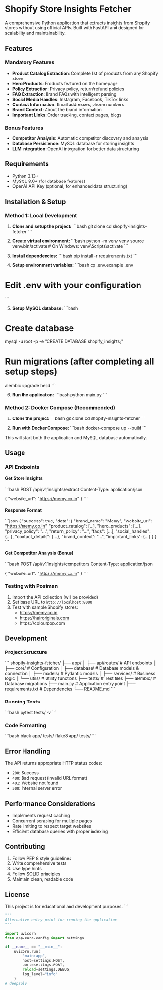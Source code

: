 # Shopify Store Insights Fetcher

A comprehensive Python application that extracts insights from Shopify stores without using official APIs. Built with FastAPI and designed for scalability and maintainability.

## Features

### Mandatory Features
- **Product Catalog Extraction**: Complete list of products from any Shopify store
- **Hero Products**: Products featured on the homepage
- **Policy Extraction**: Privacy policy, return/refund policies
- **FAQ Extraction**: Brand FAQs with intelligent parsing
- **Social Media Handles**: Instagram, Facebook, TikTok links
- **Contact Information**: Email addresses, phone numbers
- **Brand Context**: About the brand information
- **Important Links**: Order tracking, contact pages, blogs

### Bonus Features
- **Competitor Analysis**: Automatic competitor discovery and analysis
- **Database Persistence**: MySQL database for storing insights
- **LLM Integration**: OpenAI integration for better data structuring

## Requirements

- Python 3.13+
- MySQL 8.0+ (for database features)
- OpenAI API Key (optional, for enhanced data structuring)

## Installation & Setup

### Method 1: Local Development

1. **Clone and setup the project:**
\`\`\`bash
git clone <repository-url>
cd shopify-insights-fetcher
\`\`\`

2. **Create virtual environment:**
\`\`\`bash
python -m venv venv
source venv/bin/activate  # On Windows: venv\Scripts\activate
\`\`\`

3. **Install dependencies:**
\`\`\`bash
pip install -r requirements.txt
\`\`\`

4. **Setup environment variables:**
\`\`\`bash
cp .env.example .env
# Edit .env with your configuration
\`\`\`

5. **Setup MySQL database:**
\`\`\`bash
# Create database
mysql -u root -p -e "CREATE DATABASE shopify_insights;"

# Run migrations (after completing all setup steps)
alembic upgrade head
\`\`\`

6. **Run the application:**
\`\`\`bash
python main.py
\`\`\`

### Method 2: Docker Compose (Recommended)

1. **Clone the project:**
\`\`\`bash
git clone <repository-url>
cd shopify-insights-fetcher
\`\`\`

2. **Run with Docker Compose:**
\`\`\`bash
docker-compose up --build
\`\`\`

This will start both the application and MySQL database automatically.

## Usage

### API Endpoints

#### Get Store Insights
\`\`\`bash
POST /api/v1/insights/extract
Content-Type: application/json

{
    "website_url": "https://memy.co.in"
}
\`\`\`

#### Response Format
\`\`\`json
{
    "success": true,
    "data": {
        "brand_name": "Memy",
        "website_url": "https://memy.co.in",
        "product_catalog": [...],
        "hero_products": [...],
        "privacy_policy": "...",
        "return_policy": "...",
        "faqs": [...],
        "social_handles": {...},
        "contact_details": {...},
        "brand_context": "...",
        "important_links": {...}
    }
}
\`\`\`

#### Get Competitor Analysis (Bonus)
\`\`\`bash
POST /api/v1/insights/competitors
Content-Type: application/json

{
    "website_url": "https://memy.co.in"
}
\`\`\`

### Testing with Postman

1. Import the API collection (will be provided)
2. Set base URL to `http://localhost:8000`
3. Test with sample Shopify stores:
   - https://memy.co.in
   - https://hairoriginals.com
   - https://colourpop.com

## Development

### Project Structure
\`\`\`
shopify-insights-fetcher/
├── app/
│   ├── api/routes/          # API endpoints
│   ├── core/                # Configuration
│   ├── database/            # Database models & connection
│   ├── models/              # Pydantic models
│   ├── services/            # Business logic
│   └── utils/               # Utility functions
├── tests/                   # Test files
├── alembic/                 # Database migrations
├── main.py                  # Application entry point
├── requirements.txt         # Dependencies
└── README.md
\`\`\`

### Running Tests
\`\`\`bash
pytest tests/ -v
\`\`\`

### Code Formatting
\`\`\`bash
black app/ tests/
flake8 app/ tests/
\`\`\`

## Error Handling

The API returns appropriate HTTP status codes:
- `200`: Success
- `400`: Bad request (invalid URL format)
- `401`: Website not found
- `500`: Internal server error

## Performance Considerations

- Implements request caching
- Concurrent scraping for multiple pages
- Rate limiting to respect target websites
- Efficient database queries with proper indexing

## Contributing

1. Follow PEP 8 style guidelines
2. Write comprehensive tests
3. Use type hints
4. Follow SOLID principles
5. Maintain clean, readable code

## License

This project is for educational and development purposes.
\`\`\`

```python file="run.py"
"""
Alternative entry point for running the application
"""

import uvicorn
from app.core.config import settings

if __name__ == "__main__":
    uvicorn.run(
        "main:app",
        host=settings.HOST,
        port=settings.PORT,
        reload=settings.DEBUG,
        log_level="info"
    )
# deepsolv
